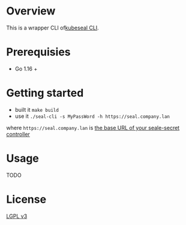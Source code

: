 # Overview

This is a wrapper CLI of[kubeseal CLI](https://github.com/bitnami-labs/sealed-secrets/releases).

# Prerequisies

- Go 1.16 +

# Getting started

- built it `make build`
- use it `./seal-cli -s MyPassWord -h https://seal.company.lan`

where `https://seal.company.lan` is [the base URL of your seale-secret controller](https://github.com/bitnami-labs/sealed-secrets/blob/main/helm/sealed-secrets/values.yaml#L50)

# Usage

TODO

# License

[LGPL v3](LICENSE)
